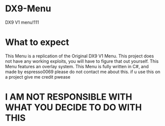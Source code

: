 # DX9-Menu
DX9 V1 menu!111


# What to expect
This Menu is a replication of the Original DX9 V1 Menu. This project does not have any working exploits, you will have to figure that out yourself. This Menu features an overlay system.
This Menu is fully written in C#, and made by espresso0069
please do not contact me about this.
if u use this on a project give me credit pwease

# I AM NOT RESPONSIBLE WITH WHAT YOU DECIDE TO DO WITH THIS
